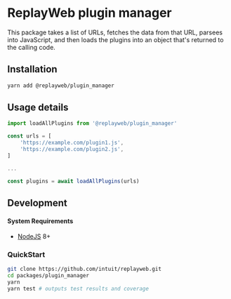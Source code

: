 # ReplayWeb plugin manager

This package takes a list of URLs, fetches the data from that URL, parsees into JavaScript, and then loads the plugins into an object that's returned to the calling code.

## Installation

```sh
yarn add @replayweb/plugin_manager
```

## Usage details

```js
import loadAllPlugins from '@replayweb/plugin_manager'

const urls = [
    'https://example.com/plugin1.js',
    'https://example.com/plugin2.js',
]

...

const plugins = await loadAllPlugins(urls)
```

## Development

#### System Requirements

- [NodeJS](https://nodejs.org/en/) 8+

### QuickStart

```sh
git clone https://github.com/intuit/replayweb.git
cd packages/plugin_manager
yarn
yarn test # outputs test results and coverage
```
